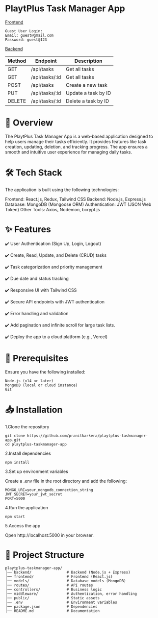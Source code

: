 # PlaytPlus Task Manager App

[Frontend](https://playtplus-taskmanager-frontend.vercel.app/login)
```
Guest User Login:
Email: guest@gmail.com
Password: guest@123
```
[Backend](https://playtplus-taskmanager-backend.vercel.app/)

| Method | Endpoint | Description |
|----------|----------|----------|
| GET | /api/tasks | Get all tasks |
| GET | /api/tasks/:id | Get all tasks |
| POST | /api/tasks | Create a new task |
| PUT | /api/tasks/:id | Update a task by ID |
| DELETE | /api/tasks/:id | Delete a task by ID |

# 🚀 Overview
The PlaytPlus Task Manager App is a web-based application designed to help users manage their tasks efficiently. It provides features like task creation, updating, deletion, and tracking progress. The app ensures a smooth and intuitive user experience for managing daily tasks.

# 🛠 Tech Stack
The application is built using the following technologies:

Frontend: React.js, Redux, Tailwind CSS
Backend: Node.js, Express.js
Database: MongoDB (Mongoose ORM)
Authentication: JWT (JSON Web Token)
Other Tools: Axios, Nodemon, bcrypt.js

# ✨ Features
✔️ User Authentication (Sign Up, Login, Logout)

✔️ Create, Read, Update, and Delete (CRUD) tasks

✔️ Task categorization and priority management

✔️ Due date and status tracking

✔️ Responsive UI with Tailwind CSS

✔️ Secure API endpoints with JWT authentication

✔️ Error handling and validation

✔️ Add pagination and infinite scroll for large task lists.

✔️ Deploy the app to a cloud platform (e.g., Vercel)

# 🔧 Prerequisites
Ensure you have the following installed:
```
Node.js (v14 or later)
MongoDB (local or cloud instance)
Git
```
# 📥 Installation

1.Clone the repository
```
git clone https://github.com/pranitkarkera/playtplus-taskmanager-app.git
cd playtplus-taskmanager-app
```
2.Install dependencies
```
npm install
```
3.Set up environment variables

Create a .env file in the root directory and add the following:
```
MONGO_URI=your_mongodb_connection_string
JWT_SECRET=your_jwt_secret
PORT=5000
```
4.Run the application
```
npm start
```
5.Access the app

Open http://localhost:5000 in your browser.

# 📂 Project Structure

```
playtplus-taskmanager-app/
│── backend/                # Backend (Node.js + Express)
│── frontend/               # Frontend (React.js)
│── models/                 # Database models (MongoDB)
│── routes/                 # API routes
│── controllers/            # Business logic
│── middleware/             # Authentication, error handling
│── public/                 # Static assets
│── .env                    # Environment variables
│── package.json            # Dependencies
│── README.md               # Documentation
```
